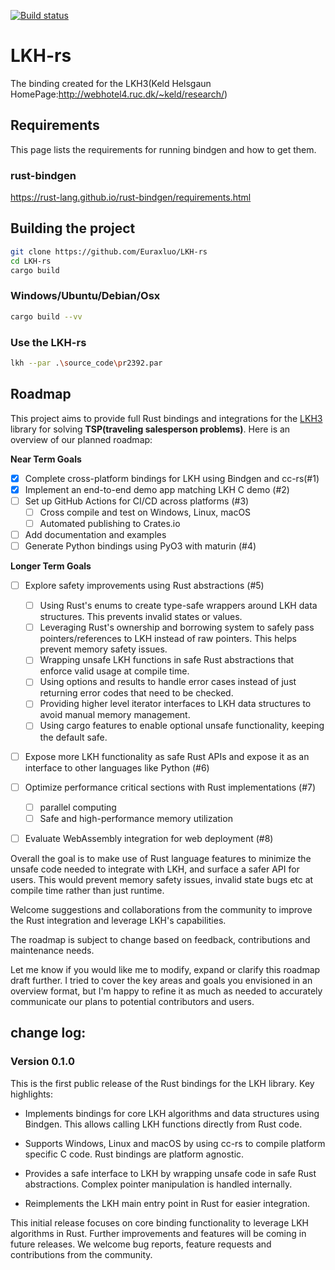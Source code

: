 [![Build status](https://github.com/Euraxluo/LKH-rs/workflows/rust-build/badge.svg)](#)

# LKH-rs
The binding created for the LKH3(Keld Helsgaun HomePage:http://webhotel4.ruc.dk/~keld/research/)

## Requirements
This page lists the requirements for running bindgen and how to get them.

### rust-bindgen
https://rust-lang.github.io/rust-bindgen/requirements.html

## Building the project
```bash
git clone https://github.com/Euraxluo/LKH-rs
cd LKH-rs
cargo build
```

### Windows/Ubuntu/Debian/Osx
```bash
cargo build --vv
```

### Use the LKH-rs
```bash
lkh --par .\source_code\pr2392.par
```


## Roadmap
This project aims to provide full Rust bindings and integrations for the [LKH3](http://webhotel4.ruc.dk/~keld/research/) library for solving **TSP(traveling salesperson problems)**. Here is an overview of our planned roadmap:

**Near Term Goals**
- [x] Complete cross-platform bindings for LKH using Bindgen and cc-rs(#1)
- [x] Implement an end-to-end demo app matching LKH C demo (#2)
- [ ] Set up GitHub Actions for CI/CD across platforms (#3)
    - [ ] Cross compile and test on Windows, Linux, macOS
    - [ ] Automated publishing to Crates.io
- [ ] Add documentation and examples
- [ ] Generate Python bindings using PyO3 with maturin (#4)

**Longer Term Goals**
- [ ] Explore safety improvements using Rust abstractions (#5)
    - [ ] Using Rust's enums to create type-safe wrappers around LKH data structures. This prevents invalid states or values.
    - [ ] Leveraging Rust's ownership and borrowing system to safely pass pointers/references to LKH instead of raw pointers. This helps prevent memory safety issues.
    - [ ] Wrapping unsafe LKH functions in safe Rust abstractions that enforce valid usage at compile time. 
    - [ ] Using options and results to handle error cases instead of just returning error codes that need to be checked.
    - [ ] Providing higher level iterator interfaces to LKH data structures to avoid manual memory management.
    - [ ] Using cargo features to enable optional unsafe functionality, keeping the default safe.
- [ ] Expose more LKH functionality as safe Rust APIs and expose it as an interface to other languages like Python (#6)
- [ ] Optimize performance critical sections with Rust implementations (#7)
    - [ ] parallel computing
    - [ ] Safe and high-performance memory utilization
- [ ] Evaluate WebAssembly integration for web deployment (#8)


Overall the goal is to make use of Rust language features to minimize the unsafe code needed to integrate with LKH, and surface a safer API for users. This would prevent memory safety issues, invalid state bugs etc at compile time rather than just runtime.

Welcome suggestions and collaborations from the community to improve the Rust integration and leverage LKH's capabilities.

The roadmap is subject to change based on feedback, contributions and maintenance needs.

Let me know if you would like me to modify, expand or clarify this roadmap draft further. I tried to cover the key areas and goals you envisioned in an overview format, but I'm happy to refine it as much as needed to accurately communicate our plans to potential contributors and users. 

## change log:

### Version 0.1.0

This is the first public release of the Rust bindings for the LKH library. Key highlights:

- Implements bindings for core LKH algorithms and data structures using Bindgen. This allows calling LKH functions directly from Rust code.

- Supports Windows, Linux and macOS by using cc-rs to compile platform specific C code. Rust bindings are platform agnostic.

- Provides a safe interface to LKH by wrapping unsafe code in safe Rust abstractions. Complex pointer manipulation is handled internally.

- Reimplements the LKH main entry point in Rust for easier integration. 

This initial release focuses on core binding functionality to leverage LKH algorithms in Rust. Further improvements and features will be coming in future releases. We welcome bug reports, feature requests and contributions from the community.
